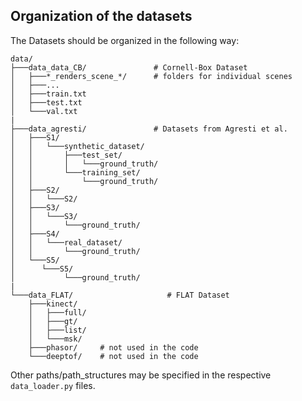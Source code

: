 
## Organization of the datasets
 The Datasets should be organized in the following way:

```
data/
├───data_data_CB/	            # Cornell-Box Dataset
│   ├───*_renders_scene_*/      # folders for individual scenes
│   ├───...			
│   ├───train.txt	
│   ├───test.txt	
│   └───val.txt		
|	
├───data_agresti/               # Datasets from Agresti et al.
│   ├───S1/			
│   │   └───synthetic_dataset/			
│   │       ├───test_set/		
│   │       │   └───ground_truth/		
│   │       └───training_set/	
│   │           └───ground_truth/
│   ├───S2/			
│   │   └───S2/	
│   ├───S3/			
│   │   └───S3/			
│   │       └───ground_truth/
│   ├───S4/			
│   │   └───real_dataset/
│   │       └───ground_truth/
│   └───S5/		
│      └───S5/
│           └───ground_truth/
|
└───data_FLAT/                     # FLAT Dataset
    ├───kinect/			
    │   ├───full/			
    │   ├───gt/			
    │   ├───list/			
    │   └───msk/		
    ├───phasor/	    # not used in the code
    └───deeptof/    # not used in the code			
```

Other paths/path_structures may be specified in the respective `data_loader.py` files.